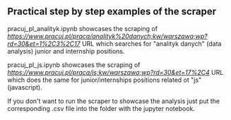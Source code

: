 ## Practical step by step examples of the scraper

 pracuj_pl_analityk.ipynb showcases the scraping of *https://www.pracuj.pl/praca/analityk%20danych;kw/warszawa;wp?rd=30&et=1%2C3%2C17* URL which searches for "analityk danych" (data analysis) junior and internship positions.

 pracuj_pl_js.ipynb showcases the scraping of *https://www.pracuj.pl/praca/js;kw/warszawa;wp?rd=30&et=17%2C4* URL which does the same for junior/internships positions related ot "js" (javascript).

 If you don't want to run the scraper to showcase the analysis just put the corresponding .csv file into the folder with the jupyter notebook.


